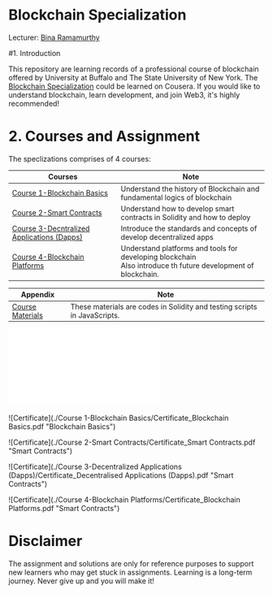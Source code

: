 # Blockchain Specialization
Lecturer: [Bina Ramamurthy](https://www.coursera.org/instructor/~5767003)

#1. Introduction

This repository are learning records of a professional course of blockchain offered by University at Buffalo and The State University of New York. The [Blockchain Specialization](https://www.coursera.org/specializations/blockchain#about) could be learned on Cousera. If you would like to understand blockchain, learn development, and join Web3, it's highly recommended!

# 2. Courses and Assignment

The speclizations comprises of 4 courses:

| Courses                                                      | Note                                                         |
| ------------------------------------------------------------ | ------------------------------------------------------------ |
| <a href="https://github.com/RamonLiao/Blockchain_Specialization-UBSUNY/tree/main/Course%201-Blockchain%20Basics">Course 1-Blockchain Basics</a> | Understand the history of Blockchain and fundamental logics of blockchain |
| <a href="https://github.com/RamonLiao/Blockchain_Specialization-UBSUNY/tree/main/Course%202-Smart%20Contracts">Course 2-Smart Contracts</a> | Understand how to develop smart contracts in Solidity and how to deploy |
| <a href="https://github.com/RamonLiao/Blockchain_Specialization-UBSUNY/tree/main/Course%203-Decentralized%20Applications%20(Dapps)">Course 3-Decntralized Applications (Dapps)</a> | Introduce the standards and concepts of develop decentralized apps |
| <a href="https://github.com/RamonLiao/Blockchain_Specialization-UBSUNY/tree/main/Course%204-Blockchain%20Platforms">Course 4-Blockchain Platforms</a> | Understand platforms and tools for developing blockchain <br />Also introduce th future development of blockchain. |

| Appendix                                                     | Note                                                         |
| ------------------------------------------------------------ | ------------------------------------------------------------ |
| <a href="https://github.com/RamonLiao/Blockchain_Specialization-UBSUNY/tree/main/CourseraDocs">Course Materials</a> | These materials are codes in Solidity and testing scripts in JavaScripts. |



![Certificate](./Certificate_Blockchain.pdf "Blockchain Specilization")

![Certificate](./Course 1-Blockchain Basics/Certificate_Blockchain Basics.pdf "Blockchain Basics")

![Certificate](./Course 2-Smart Contracts/Certificate_Smart Contracts.pdf "Smart Contracts")

![Certificate](./Course 3-Decentralized Applications (Dapps)/Certificate_Decentralised Applications (Dapps).pdf "Smart Contracts")

![Certificate](./Course 4-Blockchain Platforms/Certificate_Blockchain Platforms.pdf "Smart Contracts")



# Disclaimer

The assignment and solutions are only for reference purposes to support new learners who may get stuck in assignments. Learning is a long-term journey. Never give up and you will make it!
